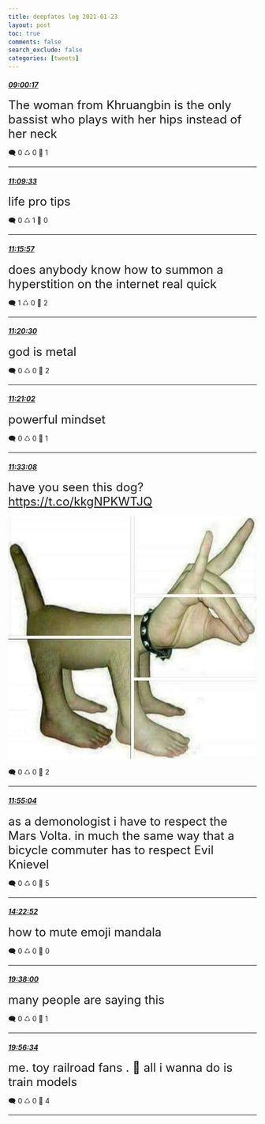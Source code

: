 ```yaml
---
title: deepfates log 2021-01-23
layout: post
toc: true
comments: false
search_exclude: false
categories: [tweets]
---
```



#### <a href = "https://twitter.com/deepfates/status/1353009667346100224">*09:00:17*</a>

<font size="5">The woman from Khruangbin is the only bassist who plays with her hips instead of her neck</font>



🗨️ 0 ♺ 0 🤍  1   

---
    
#### <a href = "https://twitter.com/deepfates/status/1353042201064796160">*11:09:33*</a>

<font size="5">life pro tips</font>



🗨️ 0 ♺ 1 🤍  0   

---
    
#### <a href = "https://twitter.com/deepfates/status/1353043811367178240">*11:15:57*</a>

<font size="5">does anybody know how to summon a hyperstition on the internet real quick</font>



🗨️ 1 ♺ 0 🤍  2   

---
    
#### <a href = "https://twitter.com/deepfates/status/1353044954973491200">*11:20:30*</a>

<font size="5">god is metal</font>



🗨️ 0 ♺ 0 🤍  2   

---
    
#### <a href = "https://twitter.com/deepfates/status/1353045091422674944">*11:21:02*</a>

<font size="5">powerful mindset</font>



🗨️ 0 ♺ 0 🤍  1   

---
    
#### <a href = "https://twitter.com/deepfates/status/1353048133106688001">*11:33:08*</a>

<font size="5">have you seen this dog?  https://t.co/kkgNPKWTJQ</font>

![image from twitter](/images/Esb-G2BVkAAwrDt.jpg)


🗨️ 0 ♺ 0 🤍  2   

---
    
#### <a href = "https://twitter.com/deepfates/status/1353053656707289090">*11:55:04*</a>

<font size="5">as a demonologist i have to respect the Mars Volta. in much the same way that a bicycle commuter has to respect Evil Knievel</font>



🗨️ 0 ♺ 0 🤍  5   

---
    
#### <a href = "https://twitter.com/deepfates/status/1353090847953231874">*14:22:52*</a>

<font size="5">how to mute emoji mandala</font>



🗨️ 0 ♺ 0 🤍  0   

---
    
#### <a href = "https://twitter.com/deepfates/status/1353170155988078593">*19:38:00*</a>

<font size="5">many people are saying this</font>



🗨️ 0 ♺ 0 🤍  1   

---
    
#### <a href = "https://twitter.com/deepfates/status/1353174829432594432">*19:56:34*</a>

<font size="5">me.                      toy railroad fans .              🤝  all i wanna do is train models</font>



🗨️ 0 ♺ 0 🤍  4   

---
    
            

